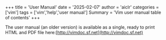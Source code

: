+++
title = 'User Manual'
date = '2025-02-07'
author = 'aiclr'
categories = ['vim']
tags = ['vim','help','user manual']
Summary = 'Vim user manual table of contents'
+++

The user manual (an older version) is available as a single, ready to print HTML and PDF file here:[http://vimdoc.sf.net](http://vimdoc.sf.net)
